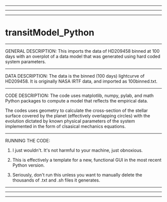 ___________________________________________________________________________________________________________________________________________________________________
___________________________________________________________________________________________________________________________________________________________________
___________________________________________________________________________________________________________________________________________________________________
# transitModel_Python

___________________________________________________________________________________________________________________________________________________________________
GENERAL DESCRIPTION:
This imports the data of HD209458 binned at 100 days with an overplot of a data model that was generated using hard coded system parameters. 


___________________________________________________________________________________________________________________________________________________________________
DATA DESCRIPTION:
The data is the binned (100 days) lightcurve of HD209458. It is originally NASA IRTF data, and imported as 100binned.txt.  

___________________________________________________________________________________________________________________________________________________________________
CODE DESCRIPTION:
The code uses matplotlib, numpy, pylab, and math Python packages to compute a model that reflects the empirical data. 

The codes uses geometry to calculate the cross-section of the stellar surface covered by the planet (effectively overlapping circles) with the evolution dictated by 
known physical parameters of the system implemented in the form of clsasical mechanics equations. 
___________________________________________________________________________________________________________________________________________________________________
RUNNING THE CODE:
1) I just wouldn't. It's not harmful to your machine, just obnoxious. 

2) This is effectively a template for a new, functional GUI in the most recent Python version.

3) Seriously, don't run this unless you want to manually delete the thousands of .txt and .sh files it generates.

   
___________________________________________________________________________________________________________________________________________________________________
___________________________________________________________________________________________________________________________________________________________________
___________________________________________________________________________________________________________________________________________________________________
